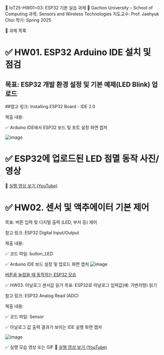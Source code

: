 📘 IoT25-HW01~03: ESP32 기본 실습 과제
🏫 Gachon University – School of Computing
과목: Sensors and Wireless Technologies
지도교수: Prof. Jaehyuk Choi
학기: Spring 2025

🧩 과제 목록
# ✅ HW01. ESP32 Arduino IDE 설치 및 점검
## 목표: ESP32 개발 환경 설정 및 기본 예제(LED Blink) 업로드

##참고 링크:
Installing ESP32 Board - IDE 2.0

제출 내용:

✅ Arduino IDE에서 ESP32 보드 및 포트 설정 화면 캡처

![image](https://github.com/user-attachments/assets/06ad3e5a-f582-49ad-bbc7-762583af4bf9)


# ✅ ESP32에 업로드된 LED 점멸 동작 사진/영상
🔗 [실행 영상 보기 (YouTube)](https://youtube.com/shorts/v0tBj6gvC-E)

# ✅ HW02. 센서 및 액추에이터 기본 제어
목표: 버튼 입력 및 디지털 출력 (LED, 부저 등) 제어

참고 링크:
ESP32 Digital Input/Output

제출 내용:

✅ 코드 파일: button_LED

✅ Arduino IDE 보드 설정 및 업로드 화면 캡처
![image](https://github.com/user-attachments/assets/e6fa8456-1010-4c1d-ae69-e49ecc0cd19f)


[버튼을 눌렀을 때 동작하는 ESP32 모습](https://youtube.com/shorts/QkENaNEgD1Y)

✅ HW03. 아날로그 센서값 읽기
목표: ESP32로 아날로그 입력값(예: 가변저항) 읽기

참고 링크:
ESP32 Analog Read (ADC)

제출 내용:

✅ 코드 파일: Sensor

✅ 아날로그 값 출력 결과가 보이는 IDE 실행 화면 캡처

![image](https://github.com/user-attachments/assets/77fe0268-430a-4f68-b3cc-fc11173d8635)


✅ 실행 모습 영상 또는 GIF
🔗 [실행 영상 보기 (YouTube)](https://youtube.com/shorts/2rdASFtEu4k)

